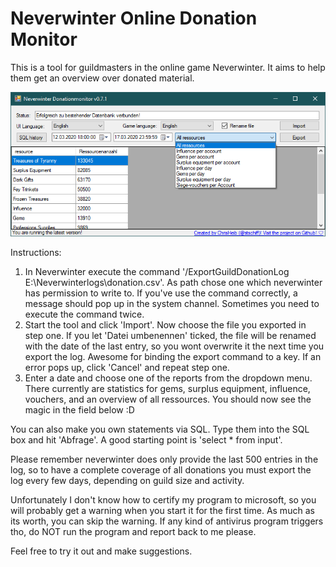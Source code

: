 # Neverwinter Online Donation Monitor

This is a tool for guildmasters in the online game Neverwinter. It aims to help them get an overview over donated material.

![Preview](https://raw.githubusercontent.com/chrisheib/NWO-Donation-Monitor/master/NW-Spendenmonitor/Grafik/preview.png)

Instructions:
1. In Neverwinter execute the command '/ExportGuildDonationLog E:\Neverwinterlogs\donation.csv'. As path chose one which neverwinter has permission to write to. If you've use the command correctly, a message should pop up in the system channel. Sometimes you need to execute the command twice.
2. Start the tool and click 'Import'. Now choose the file you exported in step one. If you let 'Datei umbenennen' ticked, the file will be renamed with the date of the last entry, so you wont overwrite it the next time you export the log. Awesome for binding the export command to a key. If an error pops up, click 'Cancel' and repeat step one.
3. Enter a date and choose one of the reports from the dropdown menu. There currently are statistics for gems, surplus equipment, influence, vouchers, and an overview of all ressources. You should now see the magic in the field below :D

You can also make you own statements via SQL. Type them into the SQL box and hit 'Abfrage'. A good starting point is 'select * from input'.

Please remember neverwinter does only provide the last 500 entries in the log, so to have a complete coverage of all donations you must export the log every few days, depending on guild size and activity.

Unfortunately I don't know how to certify my program to microsoft, so you will probably get a warning when you start it for the first time. As much as its worth, you can skip the warning. If any kind of antivirus program triggers tho, do NOT run the program and report back to me please.

Feel free to try it out and make suggestions.
